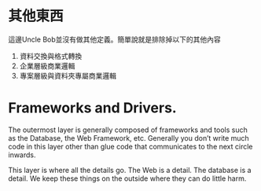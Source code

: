 # 其他東西
這邊Uncle Bob並沒有做其他定義。簡單說就是排除掉以下的其他內容
1. 資料交換與格式轉換
1. 企業層級商業邏輯
2. 專案層級與資料夾專屬商業邏輯

# Frameworks and Drivers.
The outermost layer is generally composed of frameworks and tools such as the Database, the Web Framework, etc. Generally you don’t write much code in this layer other than glue code that communicates to the next circle inwards.

This layer is where all the details go. The Web is a detail. The database is a detail. We keep these things on the outside where they can do little harm.